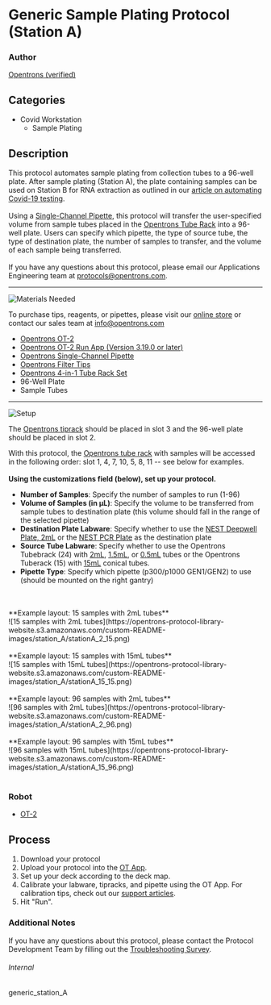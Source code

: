 # Generic Sample Plating Protocol (Station A)

### Author
[Opentrons (verified)](https://opentrons.com/)

## Categories
* Covid Workstation
	* Sample Plating


## Description
This protocol automates sample plating from collection tubes to a 96-well plate. After sample plating (Station A), the plate containing samples can be used on Station B for RNA extraction as outlined in our [article on automating Covid-19 testing](https://blog.opentrons.com/how-to-use-opentrons-to-test-for-covid-19/).</br>
</br>
Using a [Single-Channel Pipette](https://shop.opentrons.com/collections/ot-2-pipettes/products/single-channel-electronic-pipette), this protocol will transfer the user-specified volume from sample tubes placed in the [Opentrons Tube Rack](https://shop.opentrons.com/collections/verified-labware/products/tube-rack-set-1) into a 96-well plate. Users can specify which pipette, the type of source tube, the type of destination plate, the number of samples to transfer, and the volume of each sample being transferred.</br>
</br>
If you have any questions about this protocol, please email our Applications Engineering team at [protocols@opentrons.com](mailto:protocols@opentrons.com).

---
![Materials Needed](https://s3.amazonaws.com/opentrons-protocol-library-website/custom-README-images/001-General+Headings/materials.png)

To purchase tips, reagents, or pipettes, please visit our [online store](https://shop.opentrons.com/) or contact our sales team at [info@opentrons.com](mailto:info@opentrons.com)

* [Opentrons OT-2](https://shop.opentrons.com/collections/ot-2-robot/products/ot-2)
* [Opentrons OT-2 Run App (Version 3.19.0 or later)](https://opentrons.com/ot-app/)
* [Opentrons Single-Channel Pipette](https://shop.opentrons.com/collections/ot-2-pipettes/products/single-channel-electronic-pipette)
* [Opentrons Filter Tips](https://shop.opentrons.com/collections/opentrons-tips)
* [Opentrons 4-in-1 Tube Rack Set](https://shop.opentrons.com/collections/verified-labware/products/tube-rack-set-1)
* 96-Well Plate
* Sample Tubes



---
![Setup](https://s3.amazonaws.com/opentrons-protocol-library-website/custom-README-images/001-General+Headings/Setup.png)

The [Opentrons tiprack](https://shop.opentrons.com/collections/opentrons-tips) should be placed in slot 3 and the 96-well plate should be placed in slot 2.</br>

With this protocol, the [Opentrons tube rack](https://shop.opentrons.com/collections/verified-labware/products/tube-rack-set-1) with samples will be accessed in the following order: slot 1, 4, 7, 10, 5, 8, 11 -- see below for examples.</br>
</br>
**Using the customizations field (below), set up your protocol.**
* **Number of Samples**: Specify the number of samples to run (1-96)
* **Volume of Samples (in µL)**: Specify the volume to be transferred from sample tubes to destination plate (this volume should fall in the range of the selected pipette)
* **Destination Plate Labware**: Specify whether to use the [NEST Deepwell Plate, 2mL](https://labware.opentrons.com/nest_96_wellplate_2ml_deep?category=wellPlate) or the [NEST PCR Plate](https://shop.opentrons.com/collections/verified-labware/products/nest-0-1-ml-96-well-pcr-plate-full-skirt) as the destination plate
* **Source Tube Labware**: Specify whether to use the Opentrons Tubebrack (24) with [2mL](https://labware.opentrons.com/opentrons_24_tuberack_nest_2ml_screwcap?category=tubeRack), [1.5mL](https://labware.opentrons.com/opentrons_24_tuberack_nest_1.5ml_screwcap?category=tubeRack), or [0.5mL](https://labware.opentrons.com/opentrons_24_tuberack_nest_0.5ml_screwcap?category=tubeRack) tubes or the Opentrons Tuberack (15) with [15mL](https://labware.opentrons.com/opentrons_15_tuberack_falcon_15ml_conical?category=tubeRack) conical tubes.
* **Pipette Type**: Specify which pipette (p300/p1000 GEN1/GEN2) to use (should be mounted on the right gantry)
</br>
</br>
**Example layout: 15 samples with 2mL tubes**</br>
![15 samples with 2mL tubes](https://opentrons-protocol-library-website.s3.amazonaws.com/custom-README-images/station_A/stationA_2_15.png)
</br>
</br>
**Example layout: 15 samples with 15mL tubes**</br>
![15 samples with 15mL tubes](https://opentrons-protocol-library-website.s3.amazonaws.com/custom-README-images/station_A/stationA_15_15.png)
</br>
</br>
**Example layout: 96 samples with 2mL tubes**</br>
![96 samples with 2mL tubes](https://opentrons-protocol-library-website.s3.amazonaws.com/custom-README-images/station_A/stationA_2_96.png)
</br>
</br>
**Example layout: 96 samples with 15mL tubes**</br>
![96 samples with 15mL tubes](https://opentrons-protocol-library-website.s3.amazonaws.com/custom-README-images/station_A/stationA_15_96.png)
</br>
</br>


### Robot
* [OT-2](https://opentrons.com/ot-2)

## Process

1. Download your protocol
2. Upload your protocol into the [OT App](https://opentrons.com/ot-app).
3. Set up your deck according to the deck map.
4. Calibrate your labware, tipracks, and pipette using the OT App. For calibration tips, check out our [support articles](https://support.opentrons.com/en/collections/1559720-guide-for-getting-started-with-the-ot-2).
5. Hit "Run".

### Additional Notes
If you have any questions about this protocol, please contact the Protocol Development Team by filling out the [Troubleshooting Survey](https://protocol-troubleshooting.paperform.co/).

###### Internal
generic_station_A
